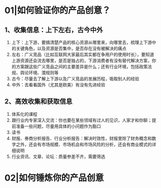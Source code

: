 # 01|如何验证你的产品创意？
## 1、收集信息：上下左右，古今中外
1. 上下：上下游，要搞清楚产品的核心资源从哪里来，向哪里去，梳理上下游中的关键角色，以及资源是否集中，是否存在没有被解决的痛点
2. 左右：广义竞品（比如互联网大家最后其实都在争用户的使用时长），要知道上游资源还会流去哪里，是否是独占的，下游消费者有没有替代解决方案，你的方案跟这些广义竞品之间的主要差异是什么；还有行业环境，包括政策法规、舆论环境、潜规则等
3. 古今：尽量去了解上下游以及广义竞品的发展历程，吸取别人的经验
4. 中外：去看看国外（尤其是欧美）有没有先进经验

## 2、高效收集和获取信息
1. 体系化的课程
2. 跟行业内专家深入交流：你也要在某些领域有过人的见识，人家才和你聊；提前准备一些问题，尽量用具体的小问题作为豁口
3. 读书
4. 财报、券商分析报告、行业分析报告：解决时效性，财报里除了财务概念和数字之外，还会有市场规模、市场机会和市场风险的分析，还会有商业模式的详细说明
5. 行业资讯、文章、论坛：质量参差不齐，需要筛选

# 02|如何锤炼你的产品创意